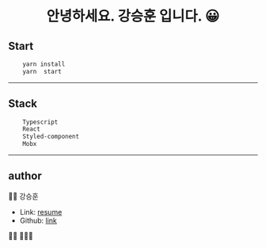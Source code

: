 <h1 align="center">안녕하세요. 강승훈 입니다. 😀</h1>


## Start

```sh
    yarn install
    yarn  start
```

---

## Stack

```sh
    Typescript
    React
    Styled-component
    Mobx
```
---

## author
👐🏻 강승훈
* Link: [resume](https://resume-seunghun.firebaseapp.com)
* Github: [link](https://github.com/bluelion2)

🙋🏻 🙋🏻‍♂️
